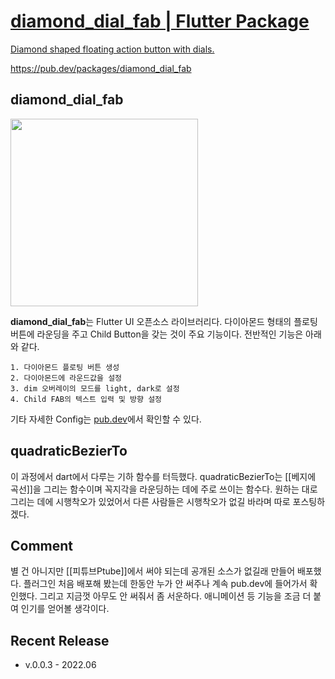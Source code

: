<div class="rich-link-card-container"><a class="rich-link-card" href="https://pub.dev/packages/diamond_dial_fab" target="_blank">
	<div class="rich-link-image-container">
		<div class="rich-link-image" style="background-image: url('https://pub.dev/static/hash-6pt3begn/img/pub-dev-icon-cover-image.png')">
	</div>
	</div>
	<div class="rich-link-card-text">
		<h1 class="rich-link-card-title">diamond_dial_fab | Flutter Package</h1>
		<p class="rich-link-card-description">
		Diamond shaped floating action button with dials.
		</p>
		<p class="rich-link-href">
		https://pub.dev/packages/diamond_dial_fab
		</p>
	</div>
</a></div>

diamond_dial_fab
---
<img src = "https://sleepybee-dev.netlify.app/docs/content/demo.gif" width=300/>

**diamond_dial_fab**는 Flutter UI 오픈소스 라이브러리다. 다이아몬드 형태의 플로팅 버튼에 라운딩을 주고 Child Button을 갖는 것이 주요 기능이다. 전반적인 기능은 아래와 같다.

	1. 다이아몬드 플로팅 버튼 생성
	2. 다이아몬드에 라운드값을 설정
	3. dim 오버레이의 모드를 light, dark로 설정
	4. Child FAB의 텍스트 입력 및 방향 설정

기타 자세한 Config는 [pub.dev](https://pub.dev/packages/diamond_dial_fab)에서 확인할 수 있다.


quadraticBezierTo
---
이 과정에서 dart에서 다루는 기하 함수를 터득했다. 
quadraticBezierTo는 [[베지에 곡선]]을 그리는 함수이며 꼭지각을 라운딩하는 데에 주로 쓰이는 함수다.
원하는 대로 그리는 데에 시행착오가 있었어서 다른 사람들은 시행착오가 없길 바라며 따로 포스팅하겠다. 



Comment
---
별 건 아니지만 [[피튜브Ptube]]에서 써야 되는데 공개된 소스가 없길래 만들어 배포했다. 
플러그인 처음 배포해 봤는데 한동안 누가 안 써주나 계속 pub.dev에 들어가서 확인했다. 그리고 지금껏 아무도 안 써줘서 좀 서운하다.
애니메이션 등 기능을 조금 더 붙여 인기를 얻어볼 생각이다.
   


Recent Release
---
- v.0.0.3 - 2022.06
